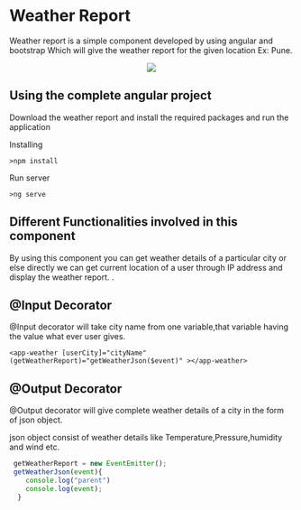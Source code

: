 # Weather Report

Weather report is a simple component developed by using angular and bootstrap Which will give the weather report
for the given location Ex: Pune.

<p align="center"><img src="\demo-img\weatherReport-3.png"></p>

## Using the complete angular project
Download the weather report and install the required packages and run the application

Installing

```
>npm install
```
Run server

```
>ng serve
```

## Different Functionalities involved in this component

By using this component you can get weather details of a particular city or else directly we can get current location 
of a user through IP address and display the weather report. .

## @Input Decorator

@Input decorator will take city name from one variable,that variable having the value what ever user gives.

```
<app-weather [userCity]="cityName" (getWeatherReport)="getWeatherJson($event)" ></app-weather>
```

## @Output Decorator

@Output decorator will give complete weather details of a city in the form of json object.

json object consist of weather details like Temperature,Pressure,humidity and wind etc.

```typescript
 getWeatherReport = new EventEmitter();
 getWeatherJson(event){
    console.log("parent")
    console.log(event);
  }
  ```

